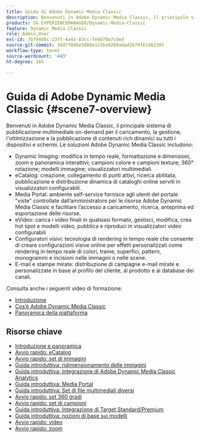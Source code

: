 ```yaml
---
title: Guida di Adobe Dynamic Media Classic
description: Benvenuti in Adobe Dynamic Media Classic, il principale sistema di pubblicazione multimediale on-demand per il caricamento, la gestione, l'ottimizzazione e la pubblicazione di contenuti rich dinamici su tutti i dispositivi e schermi.
products: SG_EXPERIENCEMANAGER/Dynamic-Media-Classic
feature: Dynamic Media Classic
role: Admin,User
exl-id: 7bf94d8c-23ff-4a43-83cc-7e6879a7cded
source-git-commit: 38d7f8d6e5888e1c5ba9260ada45b79fb16b338f
workflow-type: tm+mt
source-wordcount: '443'
ht-degree: 16%

---
```


# Guida di Adobe Dynamic Media Classic {#scene7-overview}

Benvenuti in Adobe Dynamic Media Classic, il principale sistema di pubblicazione multimediale on-demand per il caricamento, la gestione, l&#39;ottimizzazione e la pubblicazione di contenuti rich dinamici su tutti i dispositivi e schermi. Le soluzioni Adobe Dynamic Media Classic includono:

* Dynamic Imaging: modifica in tempo reale, formattazione e dimensioni, zoom e panoramica interattivi; campioni colore e campioni texture; 360° rotazione; modelli immagine; visualizzatori multimediali.
* eCatalog: creazione, collegamento di punti attivi, ricerca abilitata, pubblicazione e distribuzione dinamica di cataloghi online serviti in visualizzatori configurabili.
* Media Portal: ambiente self-service fornisce agli utenti del portale &quot;viste&quot; controllate dall’amministratore per le risorse Adobe Dynamic Media Classic e facilitare l’accesso a caricamento, ricerca, anteprima ed esportazione delle risorse.
* eVideo: carica i video finali in qualsiasi formato, gestisci, modifica, crea hot spot e modelli video, pubblica e riproduci in visualizzatori video configurabili
* Configuratori visivi: tecnologia di rendering in tempo reale che consente di creare configurazioni visive online per effetti personalizzati come rendering in tempo reale di colori, trame, superfici, pattern, monogrammi e incisioni nelle immagini o nelle scene.
* E-mail e stampe mirate: distribuzione di campagne e-mail mirate e personalizzate in base al profilo del cliente, al prodotto e ai database dei canali.

Consulta anche i seguenti video di formazione:

* [Introduzione](https://s7d5.scene7.com/s7viewers/html5/VideoViewer.html?videoserverurl=https://s7d5.scene7.com/is/content/&amp;emailurl=https://s7d5.scene7.com/s7/emailFriend&amp;serverUrl=https://s7d5.scene7.com/is/image/&amp;config=Scene7SharedAssets/Universal_HTML5_Video&amp;contenturl=https://s7d5.scene7.com/skins/&amp;asset=S7tutorials/570_Introduction_converted%20renamed_Getting%20Started-AVS)
* [Cos’è Adobe Dynamic Media Classic](https://s7d5.scene7.com/s7viewers/html5/VideoViewer.html?videoserverurl=https://s7d5.scene7.com/is/content/&amp;emailurl=https://s7d5.scene7.com/s7/emailFriend&amp;serverUrl=https://s7d5.scene7.com/is/image/&amp;config=Scene7SharedAssets/Universal_HTML5_Video&amp;contenturl=https://s7d5.scene7.com/skins/&amp;asset=S7tutorials/577_What%20is%20Scene7_converted%20renamed_Getting%20Started-AVS)
* [Panoramica della piattaforma](https://s7d5.scene7.com/s7viewers/html5/VideoViewer.html?videoserverurl=https://s7d5.scene7.com/is/content/&amp;emailurl=https://s7d5.scene7.com/s7/emailFriend&amp;serverUrl=https://s7d5.scene7.com/is/image/&amp;config=Scene7SharedAssets/Universal_HTML5_Video&amp;contenturl=https://s7d5.scene7.com/skins/&amp;asset=S7tutorials/572_Platform%20Overview_converted%20renamed_Getting%20Started-AVS)

## Risorse chiave

* [Introduzione e panoramica](/help/using/dmc-platform-overview.md)
* [Avvio rapido: eCatalog](/help/using/quick-start-ecatalog.md)
* [Avvio rapido: set di immagini](/help/using/quick-start-image-sets.md)
* [Guida introduttiva: ridimensionamento delle immagini](/help/using/quick-start-image-sizing.md)
* [Guida introduttiva: Integrazione di Adobe Dynamic Media Classic Analytics](/help/using/quick-start-integrating-dmc-analytics.md)
* [Guida introduttiva: Media Portal](/help/using/quick-start-media-portal-administration.md)
* [Guida introduttiva: Set di file multimediali diversi](/help/using/quick-start-mixed-media-sets.md)
* [Avvio rapido: set 360 gradi](/help/using/quick-start-spin-sets.md)
* [Avvio rapido: set di campioni](/help/using/quick-start-swatch-sets.md)
* [Guida introduttiva: Integrazione di Target Standard/Premium](/help/using/quick-start-target-integration.md)
* [Guida introduttiva: nozioni di base sui modelli](/help/using/quick-start-template-basics.md)
* [Avvio rapido: video](/help/using/quick-start-video.md)
* [Avvio rapido: zoom](/help/using/quick-start-zoom.md)
